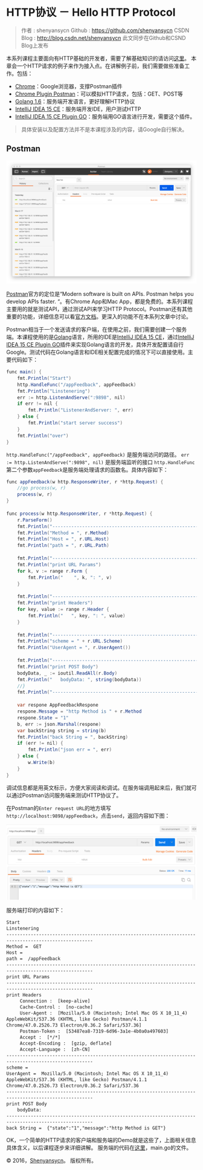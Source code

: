 # HTTP协议 － Hello HTTP Protocol
> 作者 : shenyansycn
> Github : https://github.com/shenyansycn
> CSDN Blog : http://blog.csdn.net/shenyansycn
> 此文同步在Github和CSND Blog上发布

本系列课程主要面向有HTTP基础的开发者，需要了解基础知识的请访问[这里](https://zh.wikipedia.org/zh-cn/%E8%B6%85%E6%96%87%E6%9C%AC%E4%BC%A0%E8%BE%93%E5%8D%8F%E8%AE%AE)。
本章会一个HTTP请求的例子来作为接入点。在讲解例子前，我们需要做些准备工作。包括：

* [Chrome](https://www.google.com/chrome/browser/desktop/index.html?utm_source=google&utm_medium=sem&utm_campaign=1001342|ChromeWin10|GLOBAL|en|Hybrid|Text|BKWS~TopKWDS-Exact)：Google浏览器，支撑Postman插件
* [Chrome Plugin Postman](https://chrome.google.com/webstore/detail/postman/fhbjgbiflinjbdggehcddcbncdddomop?utm_source=chrome-ntp-launcher)：可以模拟HTTP请求，包括：GET、POST等
* [Golang 1.6](https://golang.org/)：服务端开发语言，更好理解HTTP协议
* [IntelliJ IDEA 15 CE](https://www.jetbrains.com/idea/)：服务端开发IDE，用户测试HTTP
* [IntelliJ IDEA 15 CE Plugin GO](https://github.com/go-lang-plugin-org)：服务端用GO语言进行开发，需要这个插件。

> 具体安装以及配置方法并不是本课程涉及的内容，请Google自行解决。

## Postman

![](https://raw.githubusercontent.com/shenyansycn/ImageBackup/master/Hello_Protocol_Postman_normal.png)

[Postman](http://www.getpostman.com/)官方的定位是“Modern software is built on APIs. Postman helps you develop APIs faster.
“。有Chrome App和Mac App，都是免费的。本系列课程主要用的就是测试API，通过测试API来学习HTTP Protocol。Postman还有其他重要的功能，详细信息可以看[官方文档](https://www.getpostman.com/docs/)。更深入的功能不在本系列文章中讨论。

Postman相当于一个发送请求的客户端，在使用之前，我们需要创建一个服务端。本课程使用的是[Golang](https://golang.org/)语言，所用的IDE是[IntelliJ IDEA 15 CE](https://www.jetbrains.com/idea/)，通过[IntelliJ IDEA 15 CE Plugin GO](https://github.com/go-lang-plugin-org)插件来实现Golang语言的开发，具体开发配置请自行Google。测试代码在Golang语言和IDE相关配置完成的情况下可以直接使用。主要代码如下：

``` java
func main() {
	fmt.Println("Start")
	http.HandleFunc("/appFeedback", appFeedback)
	fmt.Println("Linstenering")
	err := http.ListenAndServe(":9898", nil)
	if err != nil {
		fmt.Println("ListenerAndServer: ", err)
	} else {
		fmt.Println("start server success")
	}
	fmt.Println("over")
}
```
`http.HandleFunc("/appFeedback", appFeedback)`
是服务端访问的路径。
`err := http.ListenAndServe(":9898", nil)`
是服务端监听的接口
`http.HandleFunc`第二个参数`appFeedback`是服务端处理请求的函数名。具体内容如下：


``` java
func appFeedback(w http.ResponseWriter, r *http.Request) {
	//go process(w, r)
	process(w, r)
}

func process(w http.ResponseWriter, r *http.Request) {
	r.ParseForm()
	fmt.Println("------------------------------------------------------------------------------------------------------")
	fmt.Println("Method = ", r.Method)
	fmt.Println("Host = ", r.URL.Host)
	fmt.Println("path = ", r.URL.Path)

	fmt.Println("------------------------------------------------------------------------------------------------------")
	fmt.Println("print URL Params")
	for k, v := range r.Form {
		fmt.Println("	 ", k, ": ", v)
	}

	fmt.Println("------------------------------------------------------------------------------------------------------")
	fmt.Println("print Headers")
	for key, value := range r.Header {
		fmt.Println("	", key, ": ", value)
	}

	fmt.Println("------------------------------------------------------------------------------------------------------")
	fmt.Println("scheme = " + r.URL.Scheme)
	fmt.Println("UserAgent = ", r.UserAgent())

	fmt.Println("------------------------------------------------------------------------------------------------------")
	fmt.Println("print POST Body")
	bodyData, _ := ioutil.ReadAll(r.Body)
	fmt.Println("	bodyData: ", string(bodyData))
	//}
	fmt.Println("------------------------------------------------------------------------------------------------------")

	var respone AppFeedbackRespone
	respone.Message = "http Method is " + r.Method
	respone.State = "1"
	b, err := json.Marshal(respone)
	var backString string = string(b)
	fmt.Println("back String = ", backString)
	if (err != nil) {
		fmt.Println("json err = ", err)
	} else {
		w.Write(b)
	}
}
```

调试信息都是用英文标示，方便大家阅读和调试。在服务端调用起来后，我们就可以通过Postman访问服务端来测试HTTP协议了。

在Postman的`Enter request URL`的地方填写`http://localhost:9898/appFeedback`，点击`send`，返回内容如下图：

![](https://github.com/shenyansycn/ImageBackup/blob/master/Hello_Protocol_Postman_request.png?raw=true)

服务端打印的内容如下：

```
Start
Linstenering
------------------------------------------------------------------------------------------------------
Method =  GET
Host =  
path =  /appFeedback
------------------------------------------------------------------------------------------------------
print URL Params
------------------------------------------------------------------------------------------------------
print Headers
	 Connection :  [keep-alive]
	 Cache-Control :  [no-cache]
	 User-Agent :  [Mozilla/5.0 (Macintosh; Intel Mac OS X 10_11_4) AppleWebKit/537.36 (KHTML, like Gecko) Postman/4.1.1 Chrome/47.0.2526.73 Electron/0.36.2 Safari/537.36]
	 Postman-Token :  [53487ea8-7319-6d96-3a1e-4b0a0a497603]
	 Accept :  [*/*]
	 Accept-Encoding :  [gzip, deflate]
	 Accept-Language :  [zh-CN]
------------------------------------------------------------------------------------------------------
scheme = 
UserAgent =  Mozilla/5.0 (Macintosh; Intel Mac OS X 10_11_4) AppleWebKit/537.36 (KHTML, like Gecko) Postman/4.1.1 Chrome/47.0.2526.73 Electron/0.36.2 Safari/537.36
------------------------------------------------------------------------------------------------------
print POST Body
	bodyData:  
------------------------------------------------------------------------------------------------------
back String =  {"state":"1","message":"http Method is GET"}
```

OK，一个简单的HTTP请求的客户端和服务端的Demo就是这些了，上面相关信息具体含义，以后课程逐步来详细讲解。
服务端的代码在[这里](https://github.com/shenyansycn/Golang_Http_Demo)，main.go的文件。

© 2016，[Shenyansycn](https://github.com/shenyansycn)。 版权所有。



